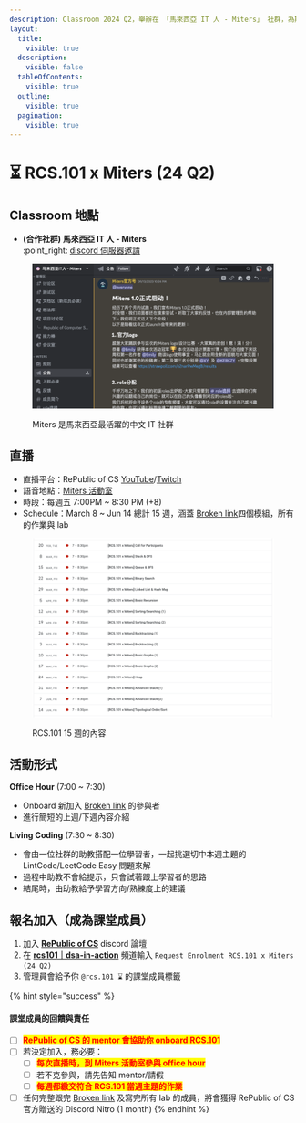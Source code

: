 ```yaml
---
description: Classroom 2024 Q2，舉辦在 「馬來西亞 IT 人 - Miters」 社群，為期 15 週
layout:
  title:
    visible: true
  description:
    visible: false
  tableOfContents:
    visible: true
  outline:
    visible: true
  pagination:
    visible: true
---
```


# ⏳ RCS.101 x Miters (24 Q2)

## Classroom 地點

* **(合作社群) 馬來西亞 IT 人 - Miters**\
  :point\_right: [discord 伺服器邀請](https://discord.gg/nEVeTFrsbh)

<figure><img src="../../.gitbook/assets/image (21).png" alt=""><figcaption><p>Miters 是馬來西亞最活躍的中文 IT 社群</p></figcaption></figure>

## 直播

* 直播平台：RePublic of CS [YouTube](https://www.youtube.com/@republic-cs/videos)/[Twitch](https://www.twitch.tv/republicofcs)
* 語音地點：[Miters 活動室](https://discord.com/channels/1127379397578600553/1192609273662947369)
* 時段：每週五 7:00PM \~ 8:30 PM (+8)
* Schedule：March 8 \~ Jun 14 總計 15 週，涵蓋 [Broken link](broken-reference "mention")四個模組，所有的作業與 lab

<figure><img src="../../.gitbook/assets/image.png" alt=""><figcaption><p>RCS.101 15 週的內容</p></figcaption></figure>

## 活動形式

**Office Hour** (7:00 \~ 7:30)

* Onboard 新加入 [Broken link](broken-reference "mention") 的參與者
* 進行簡短的上週/下週內容介紹

**Living Coding** (7:30 \~ 8:30)

* 會由一位社群的助教搭配一位學習者，一起挑選切中本週主題的 LintCode/LeetCode Easy 問題來解
* 過程中助教不會給提示，只會試著跟上學習者的思路
* 結尾時，由助教給予學習方向/熟練度上的建議

## 報名加入（成為課堂成員）

1. 加入 [**RePublic of CS**](https://discord.gg/NKT3K6mkm9) discord 論壇
2. 在 [**rcs101｜dsa-in-action**](https://discord.com/channels/1205094724294418482/1205883447042773072) 頻道輸入 `Request Enrolment RCS.101 x Miters (24 Q2)`
3. 管理員會給予你 `@rcs.101 ⌛` 的課堂成員標籤

{% hint style="success" %}
#### 課堂成員的回饋與責任

* [ ] <mark style="color:red;">**RePublic of CS 的 mentor 會協助你 onboard RCS.101**</mark>
* [ ] 若決定加入，務必要：
  * [ ] <mark style="color:red;">**每次直播時，到 Miters 活動室參與 office hour**</mark>
  * [ ] 若不克參與，請先告知 mentor/請假
  * [ ] <mark style="color:red;">**每週都繳交符合 RCS.101 當週主題的作業**</mark>
* [ ] 任何完整跟完 [Broken link](broken-reference "mention") 及寫完所有 lab 的成員，將會獲得 RePublic of CS 官方贈送的 Discord Nitro (1 month)
{% endhint %}
